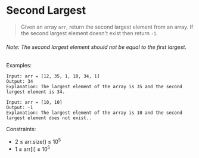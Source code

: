 # Second Largest

> Given an array `arr`, return the second largest element from an array. If the second largest element doesn't exist then return `-1`.

###### Note: The second largest element should not be equal to the first largest.


Examples:
```
Input: arr = [12, 35, 1, 10, 34, 1]
Output: 34
Explanation: The largest element of the array is 35 and the second largest element is 34.
```
```
Input: arr = [10, 10]
Output: -1
Explanation: The largest element of the array is 10 and the second largest element does not exist..
```

Constraints:

- 2 ≤ arr.size() ≤ 10<sup>5</sup>
- 1 ≤ arr[i] ≤ 10<sup>5</sup>